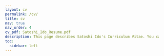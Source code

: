 ```yaml
---
layout: cv
permalink: /cv/
title: cv
nav: true
nav_order: 4
cv_pdf: Satoshi_Ido_Resume.pdf
description: This page describes Satoshi Ido's Curriculum Vitae. You can download the CV at the top pdf download button.
toc:
  sidebar: left
---
```

